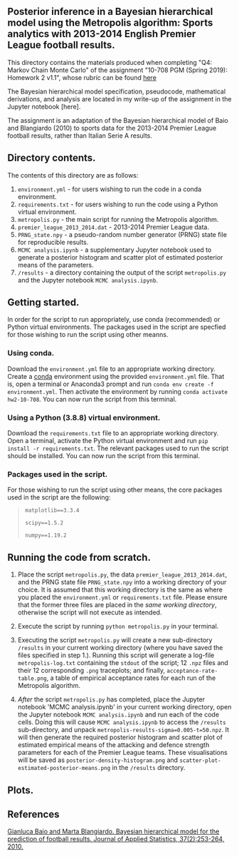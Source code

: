 ## Posterior inference in a Bayesian hierarchical model using the Metropolis algorithm: Sports analytics with 2013-2014 English Premier League football results.

This directory contains the materials produced when completing "Q4: Markov Chain Monte Carlo" of the assignment "10-708 PGM (Spring 2019): Homework 2 v1.1", whose rubric can be found [here](https://github.com/cyber-rhythms/cmu-10-708-probabilistic-graphical-models-spring-2019/blob/master/homework-assignments/hw-2/hw-2-v1.1.pdf)

The Bayesian hierarchical model specification, pseudocode, mathematical derivations, and analysis are located in my write-up of the assignment in the Jupyter notebook [here].

The assignment is an adaptation of the Bayesian hierarchical model of Baio and Blangiardo (2010) to sports data for the 2013-2014 Premier League football results, rather than Italian Serie A results.

## Directory contents.

The contents of this directory are as follows:

1. `environment.yml` - for users wishing to run the code in a conda environment.
2. `requirements.txt` - for users wishing to run the code using a Python virtual environment.
3. `metropolis.py` - the main script for running the Metropolis algorithm.
4. `premier_league_2013_2014.dat` - 2013-2014 Premier League data. 
5. `PRNG_state.npy` - a pseudo-random number generator (PRNG) state file for reproducible results.
6. `MCMC analysis.ipynb` - a supplementary Jupyter notebook used to generate a posterior histogram and scatter plot of estimated posterior means of the parameters.
7. `/results` - a directory containing the output of the script `metropolis.py` and the Jupyter notebook `MCMC analysis.ipynb`.

## Getting started.

In order for the script to run appropriately, use conda (recommended) or Python virtual environments. The packages used in the script are specfied for those wishing to run the script using other meanns.

### Using conda.

Download the `environment.yml` file to an appropriate working directory. Create a [conda](https://docs.conda.io/projects/conda/en/latest/user-guide/tasks/manage-environments.html#creating-an-environment-from-an-environment-yml-file) environment using the provided `environment.yml` file. That is, open a terminal or Anaconda3 prompt and run `conda env create -f environment.yml`. Then activate the environment by running `conda activate hw2-10-708`. You can now run the script from this terminal.

### Using a Python (3.8.8) virtual environment.

Download the `requirements.txt` file to an appropriate working directory. Open a terminal, activate the Python virtual environment and run `pip install -r requirements.txt`. The relevant packages used to run the script should be installed. You can now run the script from this terminal.

### Packages used in the script.

For those wishing to run the script using other means, the core packages used in the script are the following:

> `matplotlib==3.3.4`
> 
> `scipy==1.5.2`
> 
> `numpy==1.19.2`

## Running the code from scratch.

1.  Place the script `metropolis.py`, the data `premier_league_2013_2014.dat`, and the PRNG state file `PRNG_state.npy` into a working directory of your choice. It is assumed that this working directory is the same as where you placed the `environment.yml` or `requirements.txt` file. Please ensure that the former three files are placed in the *same working directory*, otherwise the script will not execute as intended.

2. Execute the script by running `python metropolis.py` in your terminal.

3. Executing the script `metropolis.py` will create a new sub-directory `/results` in your current working directory (where you have saved the files specified in step 1.). Running this script will generate a log-file `metropolis-log.txt` containing the `stdout` of the script; 12 `.npz` files and their 12 corresponding `.png` traceplots; and finally, `acceptance-rate-table.png`, a table of empirical acceptance rates for each run of the Metropolis algorithm.

4. *After* the script `metropolis.py` has completed, place the Jupyter notebook 'MCMC analysis.ipynb' in your current working directory, open the Jupyter notebook `MCMC analysis.ipynb` and run each of the code cells. Doing this will cause `MCMC analysis.ipynb` to access the `/results` sub-directory, and unpack `metropolis-results-sigma=0.005-t=50.npz`. It will then generate the required posterior histogram and scatter plot of estimated empirical means of the attacking and defence strength parameters for each of the Premier League teams. These visualisations will be saved as `posterior-density-histogram.png` and `scatter-plot-estimated-posterior-means.png` in the `/results` directory.

## Plots.

## References

[Gianluca Baio and Marta Blangiardo. Bayesian hierarchical model for the prediction of football results.
Journal of Applied Statistics, 37(2):253-264, 2010.](https://discovery.ucl.ac.uk/id/eprint/16040/1/16040.pdf)



